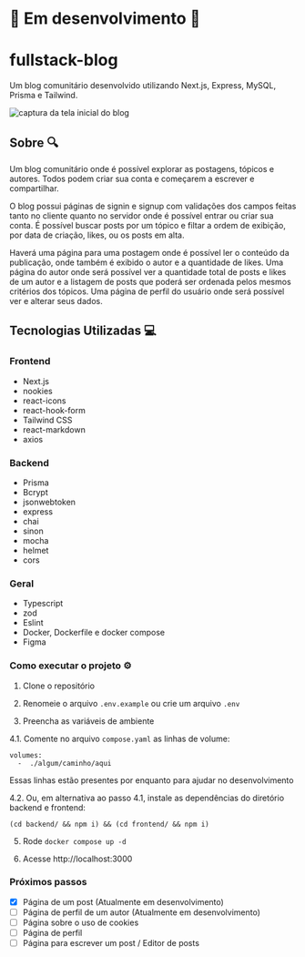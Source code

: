 # 🚧 Em desenvolvimento 🚧

# fullstack-blog

Um blog comunitário desenvolvido utilizando Next.js, Express, MySQL, Prisma e Tailwind.

<img src="images/blog-screenshot.png" alt="captura da tela inicial do blog" />

## Sobre 🔍

Um blog comunitário onde é possível explorar as postagens, tópicos e autores. Todos podem criar sua conta e começarem a escrever e compartilhar.

O blog possui páginas de signin e signup com validações dos campos feitas tanto no cliente quanto no servidor onde é possível entrar ou criar sua conta. É possível buscar posts por um tópico e filtar a ordem de exibição, por data de criação, likes, ou os posts em alta.

Haverá uma página para uma postagem onde é possível ler o conteúdo da publicação, onde também é exibido o autor e a quantidade de likes. Uma página do autor onde será possível ver a quantidade total de posts e likes de um autor e a listagem de posts que poderá ser ordenada pelos mesmos critérios dos tópicos. Uma página de perfil do usuário onde será possível ver e alterar seus dados.

## Tecnologias Utilizadas 💻

### Frontend

- Next.js
- nookies
- react-icons
- react-hook-form
- Tailwind CSS
- react-markdown
- axios

### Backend

- Prisma
- Bcrypt
- jsonwebtoken
- express
- chai
- sinon
- mocha
- helmet
- cors

### Geral

- Typescript
- zod
- Eslint
- Docker, Dockerfile e docker compose
- Figma

### Como executar o projeto ⚙️

1. Clone o repositório

2. Renomeie o arquivo `.env.example` ou crie um arquivo `.env`

3. Preencha as variáveis de ambiente

4.1. Comente no arquivo `compose.yaml` as linhas de volume:
```
volumes:
  -  ./algum/caminho/aqui
```
Essas linhas estão presentes por enquanto para ajudar no desenvolvimento

4.2. Ou, em alternativa ao passo 4.1, instale as dependências do diretório backend e frontend:
```
(cd backend/ && npm i) && (cd frontend/ && npm i)
```

5. Rode `docker compose up -d`

6. Acesse http://localhost:3000

### Próximos passos

- [X] Página de um post (Atualmente em desenvolvimento)
- [ ] Página de perfil de um autor (Atualmente em desenvolvimento)
- [ ] Página sobre o uso de cookies
- [ ] Página de perfil
- [ ] Página para escrever um post / Editor de posts

